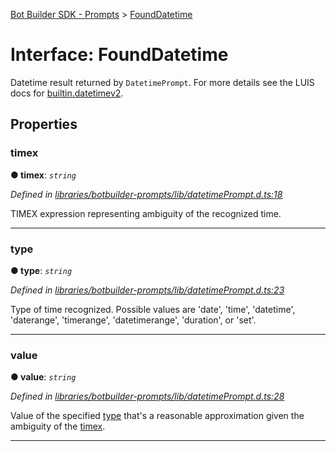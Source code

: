 [Bot Builder SDK - Prompts](../README.md) > [FoundDatetime](../interfaces/botbuilder_prompts.founddatetime.md)



# Interface: FoundDatetime


Datetime result returned by `DatetimePrompt`. For more details see the LUIS docs for [builtin.datetimev2](https://docs.microsoft.com/en-us/azure/cognitive-services/luis/luis-reference-prebuilt-entities#builtindatetimev2).


## Properties
<a id="timex"></a>

###  timex

**●  timex**:  *`string`* 

*Defined in [libraries/botbuilder-prompts/lib/datetimePrompt.d.ts:18](https://github.com/Microsoft/botbuilder-js/blob/f596b7c/libraries/botbuilder-prompts/lib/datetimePrompt.d.ts#L18)*



TIMEX expression representing ambiguity of the recognized time.




___

<a id="type"></a>

###  type

**●  type**:  *`string`* 

*Defined in [libraries/botbuilder-prompts/lib/datetimePrompt.d.ts:23](https://github.com/Microsoft/botbuilder-js/blob/f596b7c/libraries/botbuilder-prompts/lib/datetimePrompt.d.ts#L23)*



Type of time recognized. Possible values are 'date', 'time', 'datetime', 'daterange', 'timerange', 'datetimerange', 'duration', or 'set'.




___

<a id="value"></a>

###  value

**●  value**:  *`string`* 

*Defined in [libraries/botbuilder-prompts/lib/datetimePrompt.d.ts:28](https://github.com/Microsoft/botbuilder-js/blob/f596b7c/libraries/botbuilder-prompts/lib/datetimePrompt.d.ts#L28)*



Value of the specified [type](#type) that's a reasonable approximation given the ambiguity of the [timex](#timex).




___


